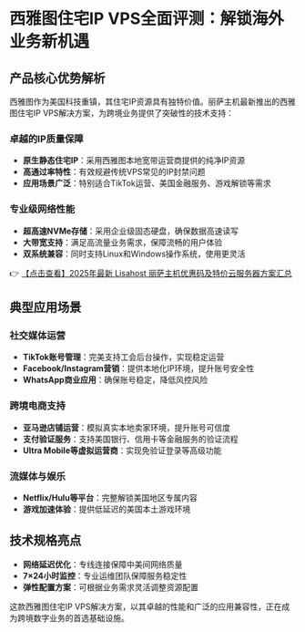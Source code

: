 # 西雅图住宅IP VPS全面评测：解锁海外业务新机遇

## 产品核心优势解析

西雅图作为美国科技重镇，其住宅IP资源具有独特价值。丽萨主机最新推出的西雅图住宅IP VPS解决方案，为跨境业务提供了突破性的技术支持：

### 卓越的IP质量保障
- **原生静态住宅IP**：采用西雅图本地宽带运营商提供的纯净IP资源
- **高通过率特性**：有效规避传统VPS常见的IP封禁问题
- **应用场景广泛**：特别适合TikTok运营、美国金融服务、游戏解锁等需求

### 专业级网络性能
- **超高速NVMe存储**：采用企业级固态硬盘，确保数据高速读写
- **大带宽支持**：满足高流量业务需求，保障流畅的用户体验
- **双系统兼容**：同时支持Linux和Windows操作系统，使用更灵活

👉 [【点击查看】2025年最新 Lisahost 丽萨主机优惠码及特价云服务器方案汇总](https://bit.ly/lisazhuji)

## 典型应用场景

### 社交媒体运营
- **TikTok账号管理**：完美支持工会后台操作，实现稳定运营
- **Facebook/Instagram营销**：提供本地化IP环境，提升账号安全性
- **WhatsApp商业应用**：确保账号稳定，降低风控风险

### 跨境电商支持
- **亚马逊店铺运营**：模拟真实本地卖家环境，提升账号可信度
- **支付验证服务**：支持美国银行、信用卡等金融服务的验证流程
- **Ultra Mobile等虚拟运营商**：实现免验证登录等高级功能

### 流媒体与娱乐
- **Netflix/Hulu等平台**：完整解锁美国地区专属内容
- **游戏加速体验**：提供低延迟的美国本土游戏环境

## 技术规格亮点
- **网络延迟优化**：专线连接保障中美间网络质量
- **7×24小时监控**：专业运维团队保障服务稳定性
- **弹性配置方案**：可根据业务需求灵活调整资源配置

这款西雅图住宅IP VPS解决方案，以其卓越的性能和广泛的应用兼容性，正在成为跨境数字业务的首选基础设施。